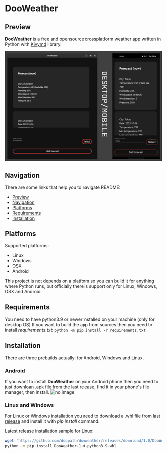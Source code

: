 # DooWeather

## Preview
**DooWeather** is a free and opensource crossplatform weather app written in Python with [Kivymd](https://github.com/kivymd/KivyMD) library.

![no image](https://raw.githubusercontent.com/doopath/dooweather/master/images/dooweather_project_preview.png)

## Navigation
There are some links that help you to navigate README:
* [Preview](https://github.com/doopath/dooweather#preview)
* [Navigation](https://github.com/doopath/dooweather#navigation)
* [Platforms](https://github.com/doopath/dooweather#platforms)
* [Requirements](https://github.com/doopath/dooweather#requirements)
* [Installation](https://github.com/doopath/dooweather#installation)

## Platforms
Supported platforms:
* Linux
* Windows
* OSX
* Android

This project is not depends on a platform so you can build it for anything where Python runs, but officially there is support only for Linux, Windows, OSX and Android.

## Requirements
You need to have python3.9 or newer installed on your machine (only for desktop OS)
If you want to build the app from sources then you need to install _requirements.txt_:
```python -m pip install -r requirements.txt```

## Installation
There are three prebuilds actually: for Android, Windows and Linux.

### Android
If you want to install **DooWeather** on your Android phone then you need to just downloan .apk file from the last [release](https://github.com/doopath/dooweather/releases), find it in your phone's file manager, then install.
![no image](https://raw.githubusercontent.com/doopath/dooweather/master/images/dooweather_android_installation_sample.png)


### Linux and Windows
For Linux or Windows installation you need to download a .whl file from last [release](https://github.com/doopath/dooweather/releases) and install it with _pip install_ command.

Latest release installation sample for Linux:
```bash
wget 'https://github.com/doopath/dooweather/releases/download/1.0/DooWeather-1.0-python3.9.whl'
python -m pip install DooWeather-1.0-python3.9.whl
```
